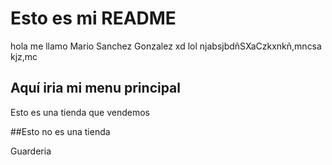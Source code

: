# Esto es mi README

hola me llamo Mario Sanchez Gonzalez xd lol njabsjbdñSXaCzkxnkñ,mncsa kjz,mc


## Aquí iria mi menu principal

Esto es una tienda que vendemos

##Esto no es una tienda

Guarderia
